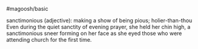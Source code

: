 #magoosh/basic

sanctimonious (adjective): making a show of being pious; holier-than-thou 
Even during the quiet sanctity of evening prayer, she held her chin high, a sanctimonious sneer forming 
on her face as she eyed those who were attending church for the first time. 
